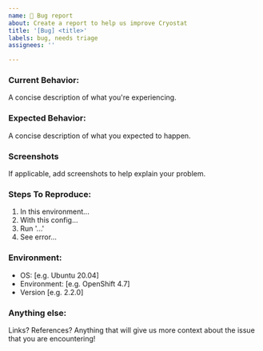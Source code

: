 ```yaml
---
name: 🐞 Bug report
about: Create a report to help us improve Cryostat
title: '[Bug] <title>'
labels: bug, needs triage
assignees: ''

---
```


### Current Behavior:
A concise description of what you're experiencing.

### Expected Behavior:
A concise description of what you expected to happen.

### Screenshots
If applicable, add screenshots to help explain your problem.

### Steps To Reproduce:
1. In this environment...
2. With this config...
3. Run '...'
4. See error...

### Environment:
- OS: [e.g. Ubuntu 20.04]
- Environment: [e.g. OpenShift 4.7]
- Version [e.g. 2.2.0]

### Anything else:
Links? References? Anything that will give us more context about the issue that you are encountering!

